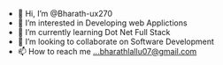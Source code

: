 - 👋 Hi, I’m @Bharath-ux270
- 👀 I’m interested in Developing web Applictions
- 🌱 I’m currently learning Dot Net Full Stack
- 💞️ I’m looking to collaborate on Software Development
- 📫 How to reach me ...bharathlallu07@gmail.com

<!---
Bharath-ux270/Bharath-ux270 is a ✨ special ✨ repository because its `README.md` (this file) appears on your GitHub profile.
You can click the Preview link to take a look at your changes.
--->
